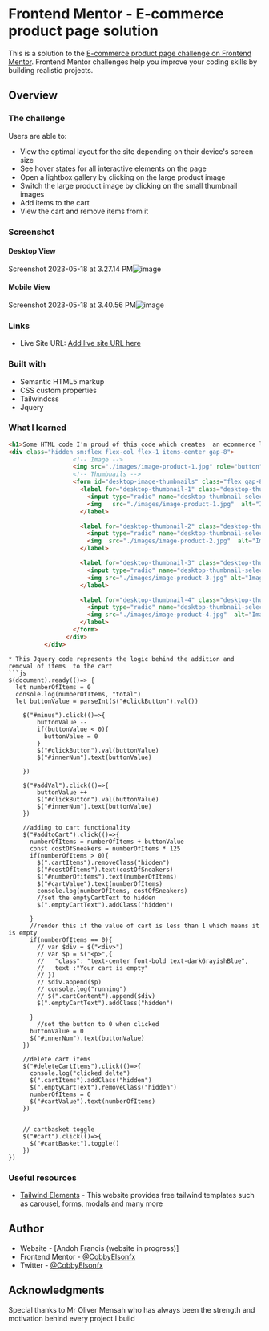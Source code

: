 # Frontend Mentor - E-commerce product page solution

This is a solution to the [E-commerce product page challenge on Frontend Mentor](https://www.frontendmentor.io/challenges/ecommerce-product-page-UPsZ9MJp6). Frontend Mentor challenges help you improve your coding skills by building realistic projects.




## Overview

### The challenge

Users are able to:

- View the optimal layout for the site depending on their device's screen size
- See hover states for all interactive elements on the page
- Open a lightbox gallery by clicking on the large product image
- Switch the large product image by clicking on the small thumbnail images
- Add items to the cart
- View the cart and remove items from it

### Screenshot
#### Desktop View
Screenshot 2023-05-18 at 3.27.14 PM![image](https://github.com/CobbyElsonfx/ecommerce-product-page-main/assets/109095646/8310cf35-8e49-4209-98a6-f3457e018cbd)
#### Mobile View
Screenshot 2023-05-18 at 3.40.56 PM![image](https://github.com/CobbyElsonfx/ecommerce-product-page-main/assets/109095646/a0b5cb46-ee39-42f3-8a43-5fa485f9bc90)




### Links
- Live Site URL: [Add live site URL here](https://your-live-site-url.com)


### Built with

- Semantic HTML5 markup
- CSS custom properties
- Tailwindcss
- Jquery


### What I learned


```html
<h1>Some HTML code I'm proud of this code which creates  an ecommerce lighbox where users click on a smaller thumbnail image and it desplays in a larger container above</h1>
<div class="hidden sm:flex flex-col flex-1 items-center gap-8">
                  <!-- Image -->
                  <img src="./images/image-product-1.jpg" role="button"class="w-full max-w-md rounded-2xl cursor-pointer" id="desktop-image"  alt="Main image of the product"/>
                  <!-- Thumbnails -->
                  <form id="desktop-image-thumbnails" class="flex gap-8 max-w-md">
                    <label for="desktop-thumbnail-1" class="desktop-thumbnail active">
                      <input type="radio" name="desktop-thumbnail-select"  id="desktop-thumbnail-1" value="1"  class="hidden-radio" checked />
                      <img   src="./images/image-product-1.jpg"  alt="Image 1 of product" class="cursor-pointer mix-blend-lighten brightness-110"/>
                    </label>

                    <label for="desktop-thumbnail-2" class="desktop-thumbnail">
                      <input type="radio" name="desktop-thumbnail-select"id="desktop-thumbnail-2" value="2" class="hidden-radio"/>
                      <img  src="./images/image-product-2.jpg"  alt="Image 2 of product" class="cursor-pointer mix-blend-lighten brightness-110"/>
                    </label>

                    <label for="desktop-thumbnail-3" class="desktop-thumbnail">
                      <input type="radio" name="desktop-thumbnail-select" id="desktop-thumbnail-3" value="3" class="hidden-radio"  />
                      <img src="./images/image-product-3.jpg" alt="Image 3 of product" class="cursor-pointer mix-blend-lighten brightness-110" />
                    </label>

                    <label for="desktop-thumbnail-4" class="desktop-thumbnail">
                      <input type="radio" name="desktop-thumbnail-select" id="desktop-thumbnail-4" value="4"   class="hidden-radio" />
                      <img src="./images/image-product-4.jpg"  alt="Image 4 of product" class="cursor-pointer mix-blend-lighten brightness-110"/>
                    </label>
                  </form>
                </div>
          </div>
```

```
* This Jquery code represents the logic behind the addition and removal of items  to the cart
```js
$(document).ready(()=> {
  let numberOfItems = 0
  console.log(numberOfItems, "total")
  let buttonValue = parseInt($("#clickButton").val())
  
    $("#minus").click(()=>{
        buttonValue --
        if(buttonValue < 0){
          buttonValue = 0
        }
        $("#clickButton").val(buttonValue)
        $("#innerNum").text(buttonValue)

    })

    $("#addVal").click(()=>{
        buttonValue ++
        $("#clickButton").val(buttonValue)
        $("#innerNum").text(buttonValue)
    })

    //adding to cart functionality
    $("#addtoCart").click(()=>{
      numberOfItems = numberOfItems + buttonValue
      const costOfSneakers = numberOfItems * 125
      if(numberOfItems > 0){
        $(".cartItems").removeClass("hidden")
        $("#costOfItems").text(costOfSneakers)
        $("#numberOfitems").text(numberOfItems)
        $("#cartValue").text(numberOfItems)
        console.log(numberOfItems, costOfSneakers)
        //set the emptyCartText to hidden 
        $(".emptyCartText").addClass("hidden")  

      }
      //render this if the value of cart is less than 1 which means it is empty
      if(numberOfItems == 0){
        // var $div = $("<div>")
        // var $p = $("<p>",{
        //   "class": "text-center font-bold text-darkGrayishBlue",
        //   text :"Your cart is empty" 
        // })
        // $div.append($p)
        // console.log("running")
        // $(".cartContent").append($div)
        $(".emptyCartText").addClass("hidden")  

      }
        //set the button to 0 when clicked
      buttonValue = 0
      $("#innerNum").text(buttonValue)
    })

    //delete cart items
    $("#deleteCartItems").click(()=>{
      console.log("clicked delte")
      $(".cartItems").addClass("hidden")
      $(".emptyCartText").removeClass("hidden")
      numberOfItems = 0  
      $("#cartValue").text(numberOfItems)
    })


    // cartbasket toggle
    $("#cart").click(()=>{
      $("#cartBasket").toggle()
    })
})
```



### Useful resources

- [Tailwind Elements](https://tailwind-elements.com/docs/standard/components/carousel/) - This website provides free tailwind templates such as carousel, forms, modals and many more



## Author

- Website - [Andoh Francis (website in progress)]
- Frontend Mentor - [@CobbyElsonfx](https://www.frontendmentor.io/profile/CobbyElsonfx)
- Twitter - [@CobbyElsonfx](https://www.twitter.com/CobbyElsonfx)


## Acknowledgments

Special thanks to Mr Oliver Mensah who has always been the strength and motivation behind every project I build



